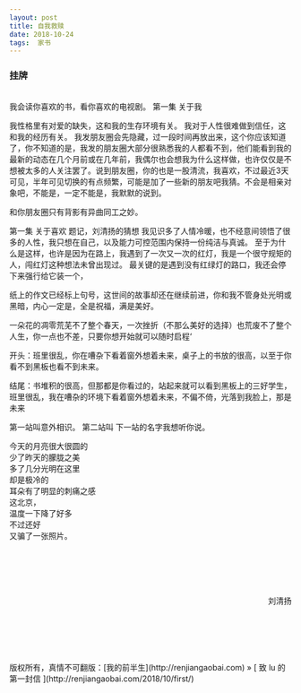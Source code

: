 ```yaml
---
layout: post  
title: 自我救赎 
date: 2018-10-24  
tags:  家书
---
```

### 挂牌  
<br/>
我会读你喜欢的书，看你喜欢的电视剧。  
第一集 关于我

我性格里有对爱的缺失，这和我的生存环境有关。
我对于人性很难做到信任，这和我的经历有关。
我发朋友圈会先隐藏，过一段时间再放出来，这个你应该知道了，你不知道的是，我发的朋友圈大部分很熟悉我的人都看不到，他们能看到我的最新的动态在几个月前或在几年前，我偶尔也会想我为什么这样做，也许仅仅是不想被太多的人关注罢了。说到朋友圈，你的也是一股清流，我喜欢，不过最近3天可见，半年可见切换的有点频繁，可能是加了一些新的朋友吧我猜。不会是相亲对象吧，不能是，一定不能是，我默默的说到。

和你朋友圈只有背影有异曲同工之妙。

第一集  关于喜欢
题记，刘清扬的猜想
我见识多了人情冷暖，也不经意间领悟了很多的人性，我只想在自己，以及能力可控范围内保持一份纯洁与真诚。
至于为什么是这样，也许是因为在路上，我遇到了一次又一次的红灯，我是一个很守规矩的人，闯红灯这种想法未曾出现过。
最关键的是遇到没有红绿灯的路口，我还会停下来强行给它装一个，



纸上的作文已经标上句号，这世间的故事却还在继续前进，你和我不管身处光明或黑暗，内心一定是，全是祝福，满是美好。

一朵花的凋零荒芜不了整个春天，一次挫折（不那么美好的选择）也荒废不了整个人生，你一点也不差，只要你想开始就可以随时启程‘

开头：班里很乱，你在嘈杂下看着窗外想着未来，桌子上的书放的很高，以至于你看不到黑板也看不到未来。

结尾：书堆积的很高，但那都是你看过的，站起来就可以看到黑板上的三好学生，班里很乱，我在嘈杂的环境下看着窗外想着未来，不偏不倚，光落到我脸上，那是未来

第一站叫意外相识。
第二站叫
下一站的名字我想听你说。   


今天的月亮很大很圆的  
少了昨天的朦胧之美  
多了几分光明在这里  
却是极冷的  
耳朵有了明显的刺痛之感  
这北京，  
温度一下降了好多  
不过还好  
又骗了一张照片。 


<br/>
<br/>

<br/>
<br/>
<p align="right">刘清扬</p>

<br/> 
<br/> 
<br/> 
<br/> 
<br/> 
版权所有，真情不可翻版：[我的前半生](http://renjiangaobai.com) » [ 致 lu 的第一封信 ](http://renjiangaobai.com/2018/10/first/)  
<br/>